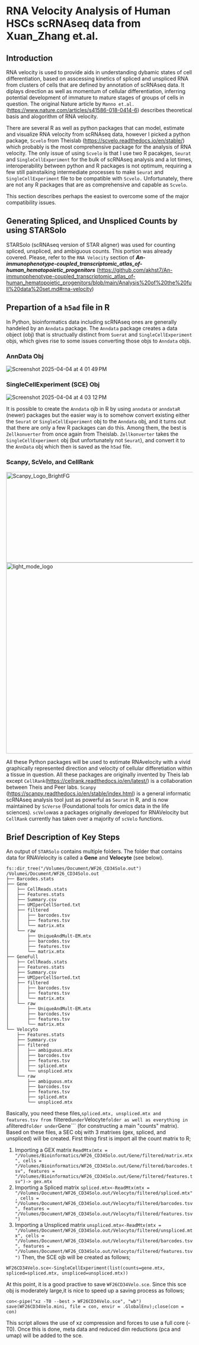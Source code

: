 # RNA Velocity Analysis of Human HSCs scRNAseq data from Xuan_Zhang et.al. 
## Introduction

RNA velocity is used to provide aids in understanding dybamic states of cell differentiation, based on asscessing kinetics of spliced and unspliced RNA from clusters of cells that are defined by annotation of scRNAseq data.  It diplays direction as well as momentum of cellular differentiation, inferring potential development of immature to mature stages of groups of cells in question.   The original Nature article by ```Manno et.al.``` (https://www.nature.com/articles/s41586-018-0414-6) describes theoretical basis and alogorithm of RNA velocity.  

There are several R as well as python packages that can model, estimate and visualize RNA velocity from scRNAseq data, however I picked a python package, ```Scvelo``` from Theislab (https://scvelo.readthedocs.io/en/stable/) which probably is the most comprehensive package for the analysis of RNA velocity.  The only issue of using ```Scvelo``` is that I use two R pacakges, ```Seurat``` and ```SingleCellExperiment``` for the bulk of scRNAseq analysis and a lot times, interoperability between python and R packages is not optimum, requiring a few still painstaiking intermediate processes to make ```Seurat``` and ```SingleCellExperiment``` file to be compatible with ```Scvelo.```   Unfortunately, there are not any R packages that are as comprehensive  and capable as ```Scvelo```.

This section describes perhaps the easiest to overcome some of the major compatibility issues. 
## Generating Spliced, and Unspliced Counts by using STARSolo

STARSolo (scRNAseq version of STAR aligner) was used for counting spliced, unspliced, and ambiguous counts. This portion was already covered.  Please, refer to the ```RNA Velocity``` section of ***An-immunophenotype-coupled_transcriptomic_atlas_of-human_hematopoietic_progenitors***  (https://github.com/akhst7/An-immunophenotype-coupled_transcriptomic_atlas_of-human_hematopoietic_progenitors/blob/main/Analysis%20of%20the%20full%20data%20set.md#rna-velocity)

## Prepartion of a ```h5ad``` file in R

In Python, bioinformatics data including scRNAseq ones are generally handeled  by an ```Anndata``` package.  The ```Anndata``` package creates a data object (obj) that is structually distinct from ```Suerat``` and ```SingleCellExperiment``` objs, which gives rise to some issues converting those objs to ```Anndata``` objs.  

### AnnData Obj
![Screenshot 2025-04-04 at 4 01 49 PM](https://github.com/user-attachments/assets/37068cad-312d-43fd-8121-908512227593)

### SingleCellExperiment (SCE) Obj
![Screenshot 2025-04-04 at 4 03 12 PM](https://github.com/user-attachments/assets/79561cc7-9268-4b66-bcb5-4ec807b60bbb)

It is possible to create the ```Anndata``` ojb in R by using ```anndata``` or ```anndataR``` (newer) packages but the easier way is to somehow convert existing either the ```Seurat``` or ```SingleCellExperiment``` obj to the ```Anndata``` obj, and it turns out that there are only a few R packages can do this. Among them, the best is ```Zellkonverter```  from once again from Theislab.  ```Zellkonverter``` takes the ```SingleCellExperiment``` obj (but unfortunately not ```Seurat```), and convert it to the ```AnnData``` obj which then is saved as the ```h5ad``` file.  

### Scanpy, ScVelo, and CellRank ###
<img width="558" height="244" alt="Scanpy_Logo_BrightFG" src="https://github.com/user-attachments/assets/5d443e35-f028-4e2d-b35b-d86f0ce816b6" />
<img width="1920" height="515" alt="light_mode_logo" src="https://github.com/user-attachments/assets/fac6498f-2506-43fb-9ed5-8de5fe86ef02" />

All these Python packages will be used to estimate RNAvelocity with a vivid graphically represented direction and velocity of cellular differetiation within a tissue in question.  All these packages are originally invented by Theis lab except ```CellRank```(https://cellrank.readthedocs.io/en/latest/) is a collaboration between Theis and Peer labs.  ```Scanpy``` (https://scanpy.readthedocs.io/en/stable/index.html)  is a general informatic scRNAseq analysis tool just as powerful as ```Seurat``` in R, and is now maintained by ```ScVerse``` (Foundational tools for omics data in the life sciences).  ```scVelo```was a packages originally developed for RNAVelocity but ```CellRank``` currently has taken over a majority of ```scVelo``` functions. 
## Brief Description of Key Steps
An output of ```STARSolo``` contains multiple folders. The folder that contains data for RNAVelocity is called a **Gene** and **Velocyte** (see below).  
```
fs::dir_tree("/Volumes/Document/WF26_CD34Solo.out")
/Volumes/Document/WF26_CD34Solo.out
├── Barcodes.stats
├── Gene
│   ├── CellReads.stats
│   ├── Features.stats
│   ├── Summary.csv
│   ├── UMIperCellSorted.txt
│   ├── filtered
│   │   ├── barcodes.tsv
│   │   ├── features.tsv
│   │   └── matrix.mtx
│   └── raw
│       ├── UniqueAndMult-EM.mtx
│       ├── barcodes.tsv
│       ├── features.tsv
│       └── matrix.mtx
├── GeneFull
│   ├── CellReads.stats
│   ├── Features.stats
│   ├── Summary.csv
│   ├── UMIperCellSorted.txt
│   ├── filtered
│   │   ├── barcodes.tsv
│   │   ├── features.tsv
│   │   └── matrix.mtx
│   └── raw
│       ├── UniqueAndMult-EM.mtx
│       ├── barcodes.tsv
│       ├── features.tsv
│       └── matrix.mtx
└── Velocyto
    ├── Features.stats
    ├── Summary.csv
    ├── filtered
    │   ├── ambiguous.mtx
    │   ├── barcodes.tsv
    │   ├── features.tsv
    │   ├── spliced.mtx
    │   └── unspliced.mtx
    └── raw
        ├── ambiguous.mtx
        ├── barcodes.tsv
        ├── features.tsv
        ├── spliced.mtx
        └── unspliced.mtx
```
Basically, you need these files,```spliced.mtx, unspliced.mtx and features.tsv from ```filtered``` under ```Velocyte``` folder as well as everything in a ```filtered``` folder under ```Gene``` (for constructing a main "counts" matrix).  Based on these files, a SEC obj with 3 matrixes (gex, spliced, and unspliced) will be created.
First thing first is import all the count matrix to R;
1. Importing a GEX matrix
```ReadMtx(mtx = "/Volumes/Bioinformatics/WF26_CD34Solo.out/Gene/filtered/matrix.mtx", cells = "/Volumes/Bioinformatics/WF26_CD34Solo.out/Gene/filtered/barcodes.tsv", features = "/Volumes/Bioinformatics/WF26_CD34Solo.out/Gene/filtered/features.tsv")-> gex.mtx```
2. Importing a Spliced matrix
```spliced.mtx<-ReadMtx(mtx = "/Volumes/Document/WF26_CD34Solo.out/Velocyto/filtered/spliced.mtx", cells = "/Volumes/Document/WF26_CD34Solo.out/Velocyto/filtered/barcodes.tsv", features = "/Volumes/Document/WF26_CD34Solo.out/Velocyto/filtered/features.tsv")```
3. Importing a Unspliced matrix
```unspliced.mtx<-ReadMtx(mtx = "/Volumes/Document/WF26_CD34Solo.out/Velocyto/filtered/unspliced.mtx", cells = "/Volumes/Document/WF26_CD34Solo.out/Velocyto/filtered/barcodes.tsv", features = "/Volumes/Document/WF26_CD34Solo.out/Velocyto/filtered/features.tsv")```
Then, the SCE ojb will be created as follows;
```
WF26CD34Velo.sce<-SingleCellExperiment(list(counts=gene.mtx, spliced=spliced.mtx, unspliced=unspliced.mtx))
```
At this point, it is a good practive to save ```WF26CD34Velo.sce```.  Since this sce obj is moderately large,it is nice to speed up a saving process as follows;
```
con<-pipe("xz -T0 --best > WF26CD34Velo.sce", "wb")
save(WF26CD34Velo.mini, file = con, envir = .GlobalEnv);close(con = con)
```
This script allows the use of xz compression and forces to use a full core (-T0). 
Once this is done, meta data and reduced dim reductions (pca and umap) will be added to the sce. 






